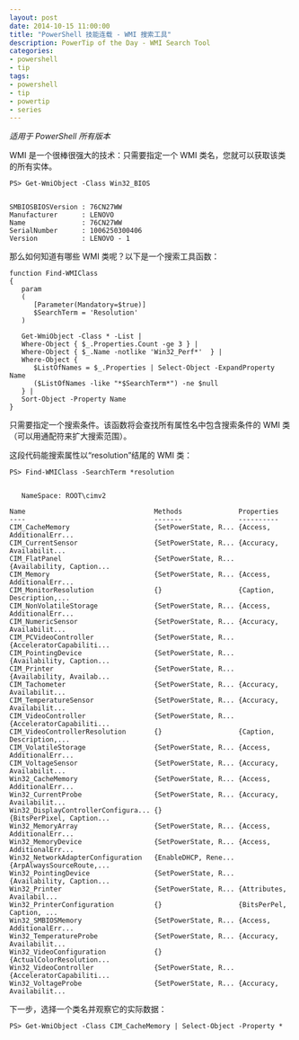 ```yaml
---
layout: post
date: 2014-10-15 11:00:00
title: "PowerShell 技能连载 - WMI 搜索工具"
description: PowerTip of the Day - WMI Search Tool
categories:
- powershell
- tip
tags:
- powershell
- tip
- powertip
- series
---
```

_适用于 PowerShell 所有版本_

WMI 是一个很棒很强大的技术：只需要指定一个 WMI 类名，您就可以获取该类的所有实体。

    PS> Get-WmiObject -Class Win32_BIOS


    SMBIOSBIOSVersion : 76CN27WW
    Manufacturer      : LENOVO
    Name              : 76CN27WW
    SerialNumber      : 1006250300406
    Version           : LENOVO - 1



那么如何知道有哪些 WMI 类呢？以下是一个搜索工具函数：

    function Find-WMIClass
    {
       param
       (
          [Parameter(Mandatory=$true)]
          $SearchTerm = 'Resolution'
       )

       Get-WmiObject -Class * -List |
       Where-Object { $_.Properties.Count -ge 3 } |
       Where-Object { $_.Name -notlike 'Win32_Perf*'  } |
       Where-Object {
          $ListOfNames = $_.Properties | Select-Object -ExpandProperty Name
          ($ListOfNames -like "*$SearchTerm*") -ne $null
       } |
       Sort-Object -Property Name
    }

只需要指定一个搜索条件。该函数将会查找所有属性名中包含搜索条件的 WMI 类（可以用通配符来扩大搜索范围）。

这段代码能搜索属性以“resolution”结尾的 WMI 类：

    PS> Find-WMIClass -SearchTerm *resolution


       NameSpace: ROOT\cimv2

    Name                                Methods              Properties
    ----                                -------              ----------
    CIM_CacheMemory                     {SetPowerState, R... {Access, AdditionalErr...
    CIM_CurrentSensor                   {SetPowerState, R... {Accuracy, Availabilit...
    CIM_FlatPanel                       {SetPowerState, R... {Availability, Caption...
    CIM_Memory                          {SetPowerState, R... {Access, AdditionalErr...
    CIM_MonitorResolution               {}                   {Caption, Description,...
    CIM_NonVolatileStorage              {SetPowerState, R... {Access, AdditionalErr...
    CIM_NumericSensor                   {SetPowerState, R... {Accuracy, Availabilit...
    CIM_PCVideoController               {SetPowerState, R... {AcceleratorCapabiliti...
    CIM_PointingDevice                  {SetPowerState, R... {Availability, Caption...
    CIM_Printer                         {SetPowerState, R... {Availability, Availab...
    CIM_Tachometer                      {SetPowerState, R... {Accuracy, Availabilit...
    CIM_TemperatureSensor               {SetPowerState, R... {Accuracy, Availabilit...
    CIM_VideoController                 {SetPowerState, R... {AcceleratorCapabiliti...
    CIM_VideoControllerResolution       {}                   {Caption, Description,...
    CIM_VolatileStorage                 {SetPowerState, R... {Access, AdditionalErr...
    CIM_VoltageSensor                   {SetPowerState, R... {Accuracy, Availabilit...
    Win32_CacheMemory                   {SetPowerState, R... {Access, AdditionalErr...
    Win32_CurrentProbe                  {SetPowerState, R... {Accuracy, Availabilit...
    Win32_DisplayControllerConfigura... {}                   {BitsPerPixel, Caption...
    Win32_MemoryArray                   {SetPowerState, R... {Access, AdditionalErr...
    Win32_MemoryDevice                  {SetPowerState, R... {Access, AdditionalErr...
    Win32_NetworkAdapterConfiguration   {EnableDHCP, Rene... {ArpAlwaysSourceRoute,...
    Win32_PointingDevice                {SetPowerState, R... {Availability, Caption...
    Win32_Printer                       {SetPowerState, R... {Attributes, Availabil...
    Win32_PrinterConfiguration          {}                   {BitsPerPel, Caption, ...
    Win32_SMBIOSMemory                  {SetPowerState, R... {Access, AdditionalErr...
    Win32_TemperatureProbe              {SetPowerState, R... {Accuracy, Availabilit...
    Win32_VideoConfiguration            {}                   {ActualColorResolution...
    Win32_VideoController               {SetPowerState, R... {AcceleratorCapabiliti...
    Win32_VoltageProbe                  {SetPowerState, R... {Accuracy, Availabilit...

下一步，选择一个类名并观察它的实际数据：

    PS> Get-WmiObject -Class CIM_CacheMemory | Select-Object -Property *

<!--本文国际来源：[WMI Search Tool](http://community.idera.com/powershell/powertips/b/tips/posts/wmi-search-tool)-->
